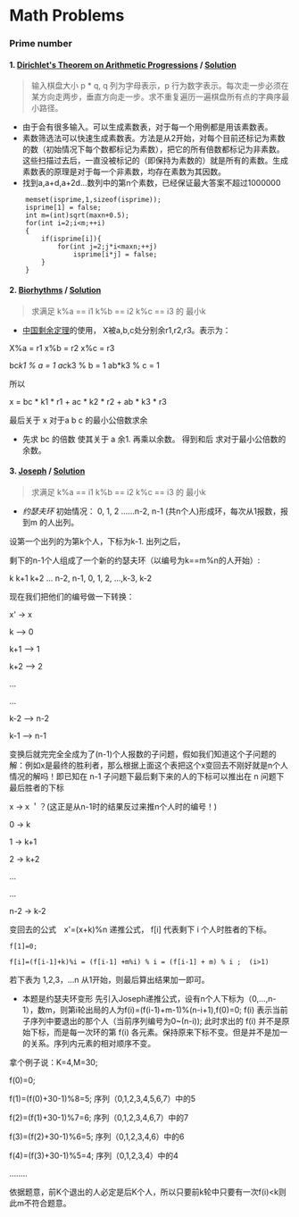 # Math Problems
### Prime number
#### 1. [Dirichlet's Theorem on Arithmetic Progressions](http://poj.org/problem?id=3006) / [Solution](https://github.com/HzhElena/POJ_solution/blob/master/POJ%203006.cpp)
> 输入棋盘大小 p * q, q 列为字母表示，p 行为数字表示。每次走一步必须在某方向走两步，垂直方向走一步。求不重复遍历一遍棋盘所有点的字典序最小路径。

* 由于会有很多输入。可以生成素数表，对于每一个用例都是用该素数表。
* 素数筛选法可以快速生成素数表。方法是从2开始，对每个目前还标记为素数的数（初始情况下每个数都标记为素数），把它的所有倍数都标记为非素数。
这些扫描过去后，一直没被标记的（即保持为素数的）就是所有的素数。生成素数表的原理是对于每一个非素数，均存在素数为其因数。
* 找到a,a+d,a+2d...数列中的第n个素数，已经保证最大答案不超过1000000
```+python
    memset(isprime,1,sizeof(isprime));
    isprime[1] = false;
    int m=(int)sqrt(maxn+0.5);
    for(int i=2;i<m;++i)
    {
        if(isprime[i]){
            for(int j=2;j*i<maxn;++j)
                isprime[i*j] = false;
        }
    }
 ```
 
#### 2. [Biorhythms](http://poj.org/problem?id=1006) / [Solution](https://github.com/HzhElena/POJ_solution/blob/master/POJ%201006.cpp)
> 求满足 k%a == i1 k%b == i2 k%c == i3 的 最小k 

* [中国剩余定理](https://blog.csdn.net/d_x_d/article/details/48467255)的使用，
X被a,b,c处分别余r1,r2,r3。表示为：

X%a = r1                     x%b = r2                     x%c = r3

bc*k1 % a = 1     ac*k3 % b = 1     ab*k3 % c = 1

所以

x = bc * k1 * r1 + ac * k2 * r2 + ab * k3 * r3

最后关于 x 对于a b c 的最小公倍数求余
* 先求 bc 的倍数 使其关于 a 余1. 再乘以余数。 得到和后 求对于最小公倍数的余数。

#### 3. [Joseph](http://poj.org/problem?id=1012) / [Solution](https://github.com/HzhElena/POJ_solution/blob/master/POJ%201012.cpp)
> 求满足 k%a == i1 k%b == i2 k%c == i3 的 最小k

* *约瑟夫环* 初始情况： 0, 1, 2 ......n-2, n-1 (共n个人)形成环，每次从1报数，报到m 的人出列。

设第一个出列的为第k个人，下标为k-1. 出列之后，

剩下的n-1个人组成了一个新的约瑟夫环（以编号为k==m%n的人开始）:

 k  k+1  k+2  ... n-2, n-1, 0, 1, 2, ...,k-3, k-2 

现在我们把他们的编号做一下转换：
 
x' -> x

k     --> 0

k+1   --> 1

k+2   --> 2

...

...

k-2   --> n-2

k-1   --> n-1

变换后就完完全全成为了(n-1)个人报数的子问题，假如我们知道这个子问题的解：例如x是最终的胜利者，那么根据上面这个表把这个x变回去不刚好就是n个人情况的解吗！即已知在 n-1 子问题下最后剩下来的人的下标可以推出在 n 问题下最后胜者的下标

x ->ｘ＇？(这正是从n-1时的结果反过来推n个人时的编号！)

0 -> k

1 -> k+1

2 -> k+2

...

...

n-2 -> k-2

变回去的公式　x'=(x+k)%n
递推公式， f[i] 代表剩下 i 个人时胜者的下标。

```+python
f[1]=0;

f[i]=(f[i-1]+k)%i = (f[i-1] +m%i) % i = (f[i-1] + m) % i ;  (i>1)
```
若下表为 1,2,3，...n 从1开始，则最后算出结果加一即可。
*  本题是约瑟夫环变形 先引入Joseph递推公式，设有n个人下标为（0,...,n-1），数m，则第i轮出局的人为f(i)=(f(i-1)+m-1)%(n-i+1),f(0)=0; f(i) 表示当前子序列中要退出的那个人（当前序列编号为0~(n-i));
此时求出的 f(i) 并不是原始下标，而是每一次环的第 f(i) 各元素。保持原来下标不变。但是并不是加一的关系。序列内元素的相对顺序不变。

拿个例子说：K=4,M=30;

f(0)=0;

f(1)=(f(0)+30-1)%8=5; 序列（0,1,2,3,4,5,6,7）中的5

f(2)=(f(1)+30-1)%7=6; 序列（0,1,2,3,4,6,7）中的7

f(3)=(f(2)+30-1)%6=5; 序列（0,1,2,3,4,6）中的6

f(4)=(f(3)+30-1)%5=4; 序列（0,1,2,3,4）中的4

........

依据题意，前K个退出的人必定是后K个人，所以只要前k轮中只要有一次f(i)<k则此m不符合题意。


